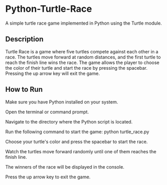 # Python-Turtle-Race
A simple turtle race game implemented in Python using the Turtle module.

## Description
Turtle Race is a game where five turtles compete against each other in a race. The turtles move forward at random distances, and the first turtle to reach the finish line wins the race. The game allows the player to choose the color of their turtle and start the race by pressing the spacebar. Pressing the up arrow key will exit the game.

## How to Run
Make sure you have Python installed on your system.

Open the terminal or command prompt.

Navigate to the directory where the Python script is located.

Run the following command to start the game: python turtle_race.py

Choose your turtle's color and press the spacebar to start the race.

Watch the turtles move forward randomly until one of them reaches the finish line.

The winners of the race will be displayed in the console.

Press the up arrow key to exit the game.
